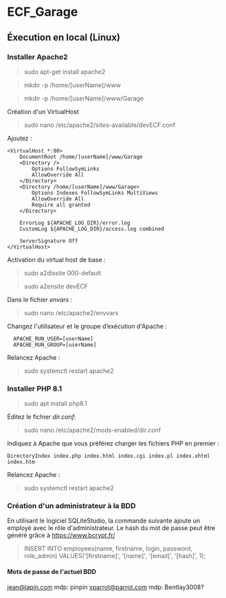 # ECF_Garage

## Éxecution en local (Linux) ##

### Installer Apache2 ###

> sudo apt-get install apache2

> mkdir -p /home/[userName]/www

> mkdir -p /home/[userName]/www/Garage

Création d'un VirtualHost

> sudo nano /etc/apache2/sites-available/devECF.conf

Ajoutez :

    <VirtualHost *:80>
        DocumentRoot /home/[userName]/www/Garage
        <Directory />
            Options FollowSymLinks
            AllowOverride All
        </Directory>
        <Directory /home/[userName]/www/Garage>
            Options Indexes FollowSymLinks MultiViews
            AllowOverride All
            Require all granted
        </Directory>

        ErrorLog ${APACHE_LOG_DIR}/error.log
        CustomLog ${APACHE_LOG_DIR}/access.log combined

        ServerSignature Off
    </VirtualHost>

Activation du virtual host de base :
> sudo a2dissite 000-default

> sudo a2ensite devECF

Dans le fichier _envars_ :
> sudo nano /etc/apache2/envvars

Changez l'utilisateur et le groupe d’exécution d'Apache :

      APACHE_RUN_USER=[userName]
      APACHE_RUN_GROUP=[userName]

Relancez Apache :
> sudo systemctl restart apache2

###  Installer PHP 8.1 ###

> sudo apt install php8.1

Éditez le fichier _dir.conf_:
> sudo nano /etc/apache2/mods-enabled/dir.conf

Indiquez à Apache que vous préférez charger les fichiers PHP en premier :

    DirectoryIndex index.php index.html index.cgi index.pl index.xhtml index.htm

Relancez Apache :

> sudo systemctl restart apache2

### Création d'un administrateur à la BDD ###
En utilisant le logiciel SQLiteStudio, la commande suivante ajoute un employé avec le rôle d'administrateur. Le hash du mot de passe peut être généré grâce à https://www.bcrypt.fr/

> INSERT INTO employees(name, firstname, login, password, role_admin) VALUES('[firstname]', '[name]', '[email]', '[hash]', 1);

####  Mots de passe de l'actuel BDD ####
jean@lapin.com mdp: pinpin
vparrot@parrot.com mdp: Bentlay3008?